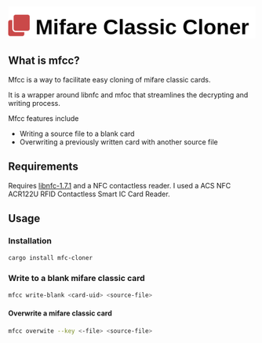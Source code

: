 
![banner](assets/logo.png)

## What is mfcc?

Mfcc is a way to facilitate easy cloning of mifare classic cards.

It is a wrapper around libnfc and mfoc that streamlines the decrypting and writing process.

Mfcc features include

- Writing a source file to a blank card
- Overwriting a previously written card with another source file

## Requirements

Requires [libnfc-1.7.1](https://github.com/nfc-tools/libnfc/releases/tag/libnfc-1.7.1) and a NFC contactless reader. I used a ACS NFC ACR122U RFID Contactless Smart IC Card Reader.


## Usage

### Installation 

```bash
cargo install mfc-cloner
```


### Write to a blank mifare classic card

```bash
mfcc write-blank <card-uid> <source-file>
```


#### Overwrite a mifare classic card

```bash
mfcc overwite --key <-file> <source-file>
```
